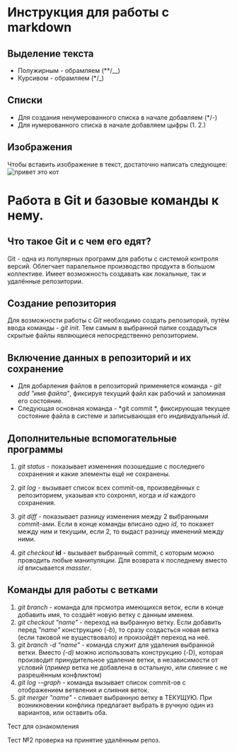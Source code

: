 # Инструкция для работы с markdown

## Выделение текста
* Полужирным - обрамляем (**/__)
* Курсивом - обрамляем (*/_)

## Списки
* Для создания ненумерованного списка в начале добавляем (*/-)
* Для нумерованного списка в начале добавляем цыфры (1. 2.)

## Изображения 
Чтобы вставить изображение в текст, достаточно написать следующее: 
![привет это кот](kot.jpg)





# Работа в Git и базовые команды к нему.

## Что такое Git и с чем его едят?

Git - одна из популярных программ для работы с системой контроля версий. Облегчает паралельное производство продукта в большом коллективе. Имеет возможность создавать как локальные, так и удалённые репозитории.

## Создание репозитория
Для возможности работы с *Git* необходимо создать репозиторий, путём ввода команды - *git init*. Тем самым в выбранной папке создадуться скрытые файлы являющиеся непосредственно репозиторием.

## Включение данных в репозиторий и их сохранение
* Для добарления файлов в репозиторий применяется команда - *git add "имя файла"*, фиксируя текущий файл как рабочий и запоминая его состояние.
* Следующая основная команда - *git commit *, фиксирующая текущее состояние файла в системе и записывающая его индивидуальный *id*.

## Дополнительные вспомогательные программы
1. *git status* - показывает изменения позошедшие с последнего сохранения и какие элементы ещё не сохранены.
2. *git log* - вызывает список всех commit-ов, произведённых с репозиторием, указывая кто сохронял, когда и *id* каждого сохранения.
3. *git diff* - показывает разницу изменения между 2 выбранными commit-ами. Если в конце команды вписано одно *id*, то покажет между ним и текущим, если 2, то выдаст разницу именений между ними.

4. *git checkout* **id** - вызывает выбранный commit, с которым можно проводить любые манипуляции. Для возврата к последнему вместо *id* вписывается *masster*.

## Команды для работы с ветками 
1. *git branch* - команда для прсмотра имеющихся веток, если в конце добавить имя, то создаёт новую ветку с данным именем.
2. *git checkout "name"* - переход на выбранную ветку. Если добавить перед _"name"_ конструкцию (*-b*), то сразу создасться новая ветка (если таковой не вуществовало) и произойдёт переход на неё.
3. *git branch -d "name"* - команда служит для удаления выбранной ветки. Вместо *(-d)* можно использовать конструкцию (-D), которая производит принудительное удаление ветки, в независимости от условий (*пример* ветка не добавлена в остальную, или слияние с не разрешённым конфликтом)
4. *git log --graph* - команда вызывает список commit-ов с отображением ветвления и слияния веток.
5. *git merger "name"* - сливает выбранную ветку в ТЕКУЩУЮ. При возникновении конфлика предлагает выбрать в ручную один из вариантов, или оставить оба.


Тест для ознакомления

Тест №2 проверка на принятие удалённым репоз.
